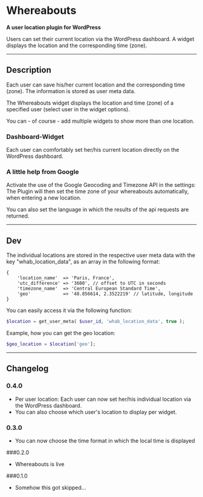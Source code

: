 # Whereabouts

**A user location plugin for WordPress**

Users can set their current location via the WordPress dashboard. A widget displays the location and the corresponding time (zone).

* * *

## Description

Each user can save his/her current location and the corresponding time (zone). The information is stored as user meta data.

The Whereabouts widget displays the location and time (zone) of a specified user (select user in the widget options).

You can - of course - add multiple widgets to show more than one location.

### Dashboard-Widget
Each user can comfortably set her/his current location directly on the WordPress dashboard.

### A little help from Google
Activate the use of the Google Geocoding and Timezone API in the settings: The Plugin will then set the time zone of your whereabouts automatically, when entering a new location.

You can also set the language in which the results of the api requests are returned.

* * *

## Dev

The individual locations are stored in the respective user meta data with the key "whab_location_data", as an array in the following format:

```
{
    'location_name'  => 'Paris, France',
    'utc_difference' => '3600', // offset to UTC in seconds
    'timezone_name'  => 'Central European Standard Time',
    'geo'            => '48.856614, 2.3522219' // latitude, longitude
}
``` 
   
You can easily access it via the following function:

```php
$location = get_user_meta( $user_id, 'whab_location_data', true );
```

Example, how you can get the geo location:

```php
$geo_location = $location['geo'];
```

* * *

## Changelog

### 0.4.0
* Per user location: Each user can now set her/his individual location via the WordPress dashboard.
* You can also choose which user's location to display per widget.

### 0.3.0
* You can now choose the time format in which the local time is displayed

###0.2.0
* Whereabouts is live

###0.1.0
* Somehow this got skipped...